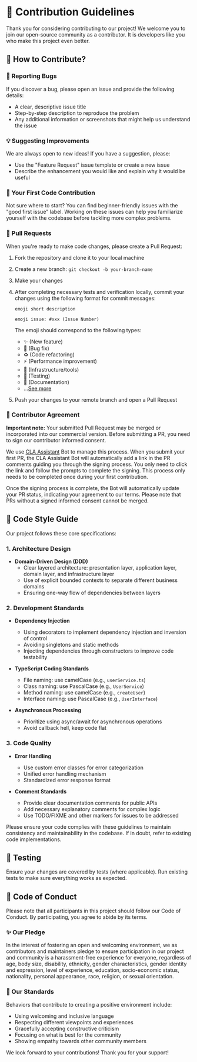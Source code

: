# 🌟 Contribution Guidelines

Thank you for considering contributing to our project! We welcome you to join our open-source community as a contributor. It is developers like you who make this project even better.

## 🤔 How to Contribute?

### 🐞 Reporting Bugs

If you discover a bug, please open an issue and provide the following details:

- A clear, descriptive issue title
- Step-by-step description to reproduce the problem
- Any additional information or screenshots that might help us understand the issue

### 💡 Suggesting Improvements

We are always open to new ideas! If you have a suggestion, please:

- Use the "Feature Request" issue template or create a new issue
- Describe the enhancement you would like and explain why it would be useful

### 🔰 Your First Code Contribution

Not sure where to start? You can find beginner-friendly issues with the "good first issue" label. Working on these issues can help you familiarize yourself with the codebase before tackling more complex problems.

### 🔄 Pull Requests

When you're ready to make code changes, please create a Pull Request:

1. Fork the repository and clone it to your local machine
2. Create a new branch: `git checkout -b your-branch-name`
3. Make your changes
4. After completing necessary tests and verification locally, commit your changes using the following format for commit messages:

   ```
   emoji short description

   emoji issue: #xxx (Issue Number)
   ```

   The emoji should correspond to the following types:

   - ✨ (New feature)
   - 🐛 (Bug fix)
   - ♻️ (Code refactoring)
   - ⚡ (Performance improvement)
   - 🔧 (Infrastructure/tools)
   - 🧪 (Testing)
   - 📝 (Documentation)
   - ...[See more](https://gist.github.com/parmentf/035de27d6ed1dce0b36a)

5. Push your changes to your remote branch and open a Pull Request

### 📜 Contributor Agreement

**Important note:** Your submitted Pull Request may be merged or incorporated into our commercial version. Before submitting a PR, you need to sign our contributor informed consent.

We use [CLA Assistant](https://github.com/cla-assistant/cla-assistant) Bot to manage this process. When you submit your first PR, the CLA Assistant Bot will automatically add a link in the PR comments guiding you through the signing process. You only need to click the link and follow the prompts to complete the signing. This process only needs to be completed once during your first contribution.

Once the signing process is complete, the Bot will automatically update your PR status, indicating your agreement to our terms. Please note that PRs without a signed informed consent cannot be merged.

## 🎨 Code Style Guide

Our project follows these core specifications:

### 1. Architecture Design

- **Domain-Driven Design (DDD)**
  - Clear layered architecture: presentation layer, application layer, domain layer, and infrastructure layer
  - Use of explicit bounded contexts to separate different business domains
  - Ensuring one-way flow of dependencies between layers

### 2. Development Standards

- **Dependency Injection**

  - Using decorators to implement dependency injection and inversion of control
  - Avoiding singletons and static methods
  - Injecting dependencies through constructors to improve code testability

- **TypeScript Coding Standards**

  - File naming: use camelCase (e.g., `userService.ts`)
  - Class naming: use PascalCase (e.g., `UserService`)
  - Method naming: use camelCase (e.g., `createUser`)
  - Interface naming: use PascalCase (e.g., `UserInterface`)

- **Asynchronous Processing**
  - Prioritize using async/await for asynchronous operations
  - Avoid callback hell, keep code flat

### 3. Code Quality

- **Error Handling**

  - Use custom error classes for error categorization
  - Unified error handling mechanism
  - Standardized error response format

- **Comment Standards**

  - Provide clear documentation comments for public APIs
  - Add necessary explanatory comments for complex logic
  - Use TODO/FIXME and other markers for issues to be addressed

Please ensure your code complies with these guidelines to maintain consistency and maintainability in the codebase. If in doubt, refer to existing code implementations.

## 🧪 Testing

Ensure your changes are covered by tests (where applicable). Run existing tests to make sure everything works as expected.

## 🤝 Code of Conduct

Please note that all participants in this project should follow our Code of Conduct. By participating, you agree to abide by its terms.

### ✨ Our Pledge

In the interest of fostering an open and welcoming environment, we as contributors and maintainers pledge to ensure participation in our project and community is a harassment-free experience for everyone, regardless of age, body size, disability, ethnicity, gender characteristics, gender identity and expression, level of experience, education, socio-economic status, nationality, personal appearance, race, religion, or sexual orientation.

### 📏 Our Standards

Behaviors that contribute to creating a positive environment include:

- Using welcoming and inclusive language
- Respecting different viewpoints and experiences
- Gracefully accepting constructive criticism
- Focusing on what is best for the community
- Showing empathy towards other community members

We look forward to your contributions! Thank you for your support!
